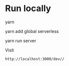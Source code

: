 # Run locally

yarn

yarn add global serverless

yarn run server

Visit

```
http://localhost:3000/dev//
```
